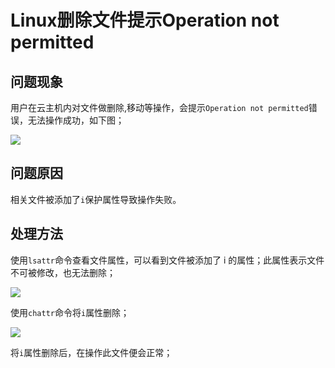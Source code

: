 # Linux删除文件提示Operation not permitted

## 问题现象

用户在云主机内对文件做删除,移动等操作，会提示`Operation not permitted`错误，无法操作成功，如下图；

![](../../../../../image/Elastic-Compute/Virtual-Machine/Linux/Linux%E5%88%A0%E9%99%A4%E6%96%87%E4%BB%B6%E6%8F%90%E7%A4%BAOperation%20not%20permitted01.png)

## 问题原因

相关文件被添加了`i`保护属性导致操作失败。

## 处理方法

使用`lsattr`命令查看文件属性，可以看到文件被添加了 i 的属性；此属性表示文件不可被修改，也无法删除；

![](../../../../../image/Elastic-Compute/Virtual-Machine/Linux/Linux%E5%88%A0%E9%99%A4%E6%96%87%E4%BB%B6%E6%8F%90%E7%A4%BAOperation%20not%20permitted02.png)


使用`chattr`命令将`i`属性删除；

![](../../../../../image/Elastic-Compute/Virtual-Machine/Linux/Linux%E5%88%A0%E9%99%A4%E6%96%87%E4%BB%B6%E6%8F%90%E7%A4%BAOperation%20not%20permitted03.png)

将`i`属性删除后，在操作此文件便会正常；
